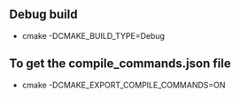 ## Debug build
- cmake -DCMAKE_BUILD_TYPE=Debug <path>
## To get the compile_commands.json file
- cmake -DCMAKE_EXPORT_COMPILE_COMMANDS=ON

